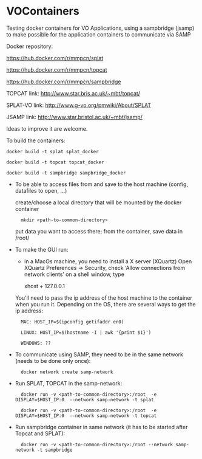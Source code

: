 # VOContainers

Testing docker containers for VO Applications, 
using a sampbridge (jsamp) to make possible for the application containers to
communicate via SAMP

Docker repository: 

https://hub.docker.com/r/mmpcn/splat

https://hub.docker.com/r/mmpcn/topcat

https://hub.docker.com/r/mmpcn/sampbridge



TOPCAT link: http://www.star.bris.ac.uk/~mbt/topcat/

SPLAT-VO link: http://www.g-vo.org/pmwiki/About/SPLAT

JSAMP link: http://www.star.bristol.ac.uk/~mbt/jsamp/

Ideas to improve it are welcome.

To build the containers:

	docker build -t splat splat_docker

	docker build -t topcat topcat_docker

	docker build -t sampbridge sampbridge_docker


* To be able to access files from and save to the host machine (config, datafiles to open, ...)

  create/choose a local directory that will be mounted by the docker container

		mkdir <path-to-common-directory>

  put data you want to access there; from the container, save data in /root/


* To make the GUI run:

   * in a MacOs machine, you need to install a X server (XQuartz)
 Open XQuartz Preferences -> Security, check ‘Allow connections from network clients’
 on a shell window, type 

		xhost + 127.0.0.1

  You'll need to pass the ip address of the host machine to the container when you run it.
  Depending on the OS, there are several ways to get the ip address:

		MAC: HOST_IP=$(ipconfig getifaddr en0)

		LINUX: HOST_IP=$(hostname -I | awk '{print $1}')

		WINDOWS: ??


* To communicate using SAMP, they need to be in the same network (needs to be done only once):

		docker network create samp-network

* Run SPLAT, TOPCAT in the samp-network:

		docker run -v <path-to-common-directory>:/root  -e DISPLAY=$HOST_IP:0  --network samp-network -t splat

		docker run -v <path-to-common-directory>:/root  -e DISPLAY=$HOST_IP:0  --network samp-network -t topcat

* Run sampbridge container in same network (it has to be started after Topcat and SPLAT):

		docker run -v <path-to-common-directory>:/root --network samp-network -t sampbridge
